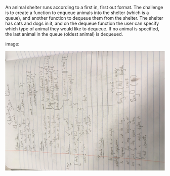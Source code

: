 An animal shelter runs according to a first in, first out format. 
The challenge is to create a function to enqueue animals into the shelter (which is a queue), and another function to dequeue them from the shelter.
The shelter has cats and dogs in it, and on the dequeue function the user can specify which type of animal they would like to dequeue. 
If no animal is specified, the last animal in the queue (oldest animal) is dequeued.

image: 

![](../assets/animal-shelter.jpg)